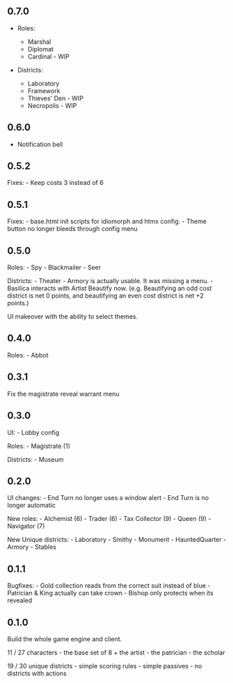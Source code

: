 ## 0.7.0
- Roles:
    - Marshal
    - Diplomat
    - Cardinal - WIP

- Districts:
    - Laboratory
    - Framework
    - Thieves' Den - WIP
    - Necropolis - WIP

## 0.6.0
- Notification bell

## 0.5.2
Fixes:
    - Keep costs 3 instead of 6

## 0.5.1
Fixes:
    - base.html init scripts for idiomorph and htmx config.
    - Theme button no longer bleeds through config menu

## 0.5.0
Roles:
    - Spy
    - Blackmailer
    - Seer

Districts:
    - Theater
    - Armory is actually usable. It was missing a menu.
    - Basilica interacts with Artist Beautify now. 
        (e.g. Beautifying an odd cost district is net 0 points, and beautifying an even cost district is net +2 points.)

UI makeover with the ability to select themes.

## 0.4.0
Roles:
    - Abbot

## 0.3.1 
Fix the magistrate reveal warrant menu

## 0.3.0

UI:
    - Lobby config

Roles:
    - Magistrate (1) 

Districts:
    - Museum 

## 0.2.0
UI changes:
    - End Turn no longer uses a window alert
    - End Turn is no longer automatic

New roles:
    - Alchemist (6)
    - Trader (6)
    - Tax Collector (9)
    - Queen (9)
    - Navigator (7) 
    
New Unique districts:
    - Laboratory 
    - Smithy 
    - Monument 
    - HauntedQuarter 
    - Armory 
    - Stables

## 0.1.1
Bugfixes:
    - Gold collection reads from the correct suit instead of blue
    - Patrician & King actually can take crown
    - Bishop only protects when its revealed

## 0.1.0
Build the whole game engine and client.

11 / 27 characters
    - the base set of 8 + the artist
    - the patrician
    - the scholar

19 / 30 unique districts
    - simple scoring rules
    - simple passives
    - no districts with actions
